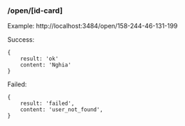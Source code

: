 ### /open/[id-card]

Example: http://localhost:3484/open/158-244-46-131-199

Success:

````
{
    result: 'ok'
    content: 'Nghia'
}
````

Failed:

````
{
    result: 'failed',
    content: 'user_not_found',
}
````